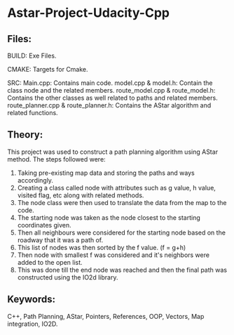 # Astar-Project-Udacity-Cpp

## Files:

BUILD:
Exe Files.

CMAKE:
Targets for Cmake.

SRC:
Main.cpp: Contains main code.
model.cpp & model.h: Contain the class node and the related members. 
route_model.cpp & route_model.h: Contains the other classes as well related to paths and related members.
route_planner.cpp & route_planner.h: Contains the AStar algorithm and related functions.

## Theory:

This project was used to construct a path planning algorithm using AStar method.
The steps followed were:

1) Taking pre-existing map data and storing the paths and ways accordingly.
2) Creating a class called node with attributes such as g value, h value, visited flag, etc along with related methods.
3) The node class were then used to translate the data from the map to the code.
4) The starting node was taken as the node closest to the starting coordinates given.
5) Then all neighbours were considered for the starting node based on the roadway that it was a path of.
6) This list of nodes was then sorted by the f value. (f = g+h)
7) Then node with smallest f was considered and it's neighbors were added to the open list.
8) This was done till the end node was reached and then the final path was constructed using the IO2d library.

## Keywords:

C++, Path Planning, AStar, Pointers, References, OOP, Vectors, Map integration, IO2D.
